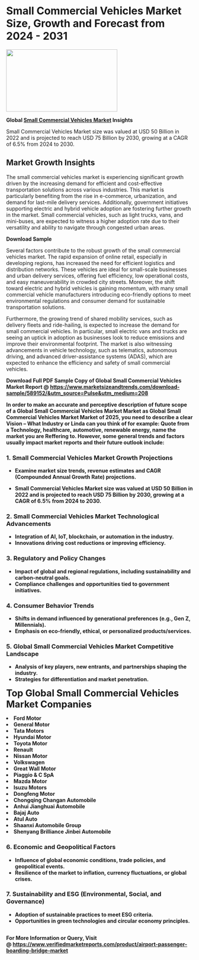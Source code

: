 <H1>Small Commercial Vehicles Market Size, Growth and Forecast from 2024 - 2031</H1><img class="aligncenter size-medium wp-image-584254" src="https://thirdeyenews.in/wp-content/uploads/2024/09/Global-Market-Research-300x168.jpeg" alt="" width="300" height="168" /><p><strong>Global&nbsp;<a href="https://www.marketsizeandtrends.com/download-sample/589152/&amp;utm_source=Pulse&amp;utm_medium=208">Small Commercial Vehicles Market</a> Insights</strong></p><p>Small Commercial Vehicles Market size was valued at USD 50 Billion in 2022 and is projected to reach USD 75 Billion by 2030, growing at a CAGR of 6.5% from 2024 to 2030.</p><p><h2>Market Growth Insights</h2> <p>The small commercial vehicles market is experiencing significant growth driven by the increasing demand for efficient and cost-effective transportation solutions across various industries. This market is particularly benefiting from the rise in e-commerce, urbanization, and demand for last-mile delivery services. Additionally, government initiatives supporting electric and hybrid vehicle adoption are fostering further growth in the market. Small commercial vehicles, such as light trucks, vans, and mini-buses, are expected to witness a higher adoption rate due to their versatility and ability to navigate through congested urban areas.</p> <p><strong>Download Sample</strong></p> <p>Several factors contribute to the robust growth of the small commercial vehicles market. The rapid expansion of online retail, especially in developing regions, has increased the need for efficient logistics and distribution networks. These vehicles are ideal for small-scale businesses and urban delivery services, offering fuel efficiency, low operational costs, and easy maneuverability in crowded city streets. Moreover, the shift toward electric and hybrid vehicles is gaining momentum, with many small commercial vehicle manufacturers introducing eco-friendly options to meet environmental regulations and consumer demand for sustainable transportation solutions.</p> <p>Furthermore, the growing trend of shared mobility services, such as delivery fleets and ride-hailing, is expected to increase the demand for small commercial vehicles. In particular, small electric vans and trucks are seeing an uptick in adoption as businesses look to reduce emissions and improve their environmental footprint. The market is also witnessing advancements in vehicle technology, such as telematics, autonomous driving, and advanced driver-assistance systems (ADAS), which are expected to enhance the efficiency and safety of small commercial vehicles.</p> <p><strong></p><p><span class=""><strong>Download Full PDF Sample Copy of Global Small Commercial Vehicles Market Report</strong> @ <a href="https://www.marketsizeandtrends.com/download-sample/589152/&amp;utm_source=Pulse&amp;utm_medium=208" target="_blank">https://www.marketsizeandtrends.com/download-sample/589152/&amp;utm_source=Pulse&amp;utm_medium=208</a></span></p><p>In order to make an accurate and perceptive description of future scope of a Global&nbsp;Small Commercial Vehicles Market Market as Global&nbsp;Small Commercial Vehicles Market Market of 2025, you need to describe a clear Vision &ndash; What Industry or Linda can you think of for example: Quote from a Technology, healthcare, automotive, renewable energy, name the market you are Reffering to. However, some general trends and factors usually impact market reports and their future outlook include:</p><h3>1.&nbsp;<strong>Small Commercial Vehicles Market Growth Projections</strong></h3><ul><li>Examine market size trends, revenue estimates and CAGR (Compounded Annual Growth Rate) projections.</li><li><p>Small Commercial Vehicles Market size was valued at USD 50 Billion in 2022 and is projected to reach USD 75 Billion by 2030, growing at a CAGR of 6.5% from 2024 to 2030.</p></li></ul><h3>2.&nbsp;<strong>Small Commercial Vehicles Market Technological Advancements</strong></h3><ul><li>Integration of AI, IoT, blockchain, or automation in the industry.</li><li>Innovations driving cost reductions or improving efficiency.</li></ul><h3>3.&nbsp;<strong>Regulatory and Policy Changes</strong></h3><ul><li>Impact of global and regional regulations, including sustainability and carbon-neutral goals.</li><li>Compliance challenges and opportunities tied to government initiatives.</li></ul><h3>4.&nbsp;<strong>Consumer Behavior Trends</strong></h3><ul><li>Shifts in demand influenced by generational preferences (e.g., Gen Z, Millennials).</li><li>Emphasis on eco-friendly, ethical, or personalized products/services.</li></ul><h3>5.&nbsp;<strong>Global Small Commercial Vehicles Market Competitive Landscape</strong></h3><ul><li>Analysis of key players, new entrants, and partnerships shaping the industry.</li><li>Strategies for differentiation and market penetration.</li></ul><p data-pm-slice="1 1 []"><span style="color: inherit; font-family: inherit; font-size: 25px;">Top Global Small Commercial Vehicles Market Companies</span></p><div class="" data-test-id=""><p><li>Ford Motor</li><li> General Motor</li><li> Tata Motors</li><li> Hyundai Motor</li><li> Toyota Motor</li><li> Renault</li><li> Nissan Motor</li><li> Volkswagen</li><li> Great Wall Motor</li><li> Piaggio & C SpA</li><li> Mazda Motor</li><li> Isuzu Motors</li><li> Dongfeng Motor</li><li> Chongqing Changan Automobile</li><li> Anhui Jianghuai Automobile</li><li> Bajaj Auto</li><li> Atul Auto</li><li> Shaanxi Automobile Group</li><li> Shenyang Brilliance Jinbei Automobile</li></p></div><h3>6.&nbsp;<strong>Economic and Geopolitical Factors</strong></h3><ul><li>Influence of global economic conditions, trade policies, and geopolitical events.</li><li>Resilience of the market to inflation, currency fluctuations, or global crises.</li></ul><h3>7.&nbsp;<strong>Sustainability and ESG (Environmental, Social, and Governance)</strong></h3><ul><li>Adoption of sustainable practices to meet ESG criteria.</li><li>Opportunities in green technologies and circular economy principles.</li></ul><h2><strong style="font-size: 14px;">For More Information or Query, Visit @&nbsp;</strong><a style="background-color: #ffffff; font-size: 14px;" href="https://www.marketsizeandtrends.com/report/small-commercial-vehicles-market/" target="_blank">https://www.verifiedmarketreports.com/product/airport-passenger-boarding-bridge-market</a></h2>
